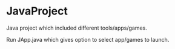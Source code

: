 # JavaProject
Java project which included different tools/apps/games.

Run JApp.java which gives option to select app/games to launch.
